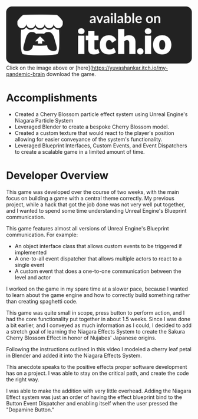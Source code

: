 [![Download on itch.io](./itch_badge.svg)](https://yuvashankar.itch.io/my-pandemic-brain)
Click on the image above or [here](https://yuvashankar.itch.io/my-pandemic-brain download the game.

# Accomplishments

- Created a Cherry Blossom particle effect system using Unreal Engine's Niagara Particle System
- Leveraged Blender to create a bespoke Cherry Blossom model.
- Created a custom texture that would react to the player's position allowing for easier conveyance of the system's functionality.
- Leveraged Blueprint Interfaces, Custom Events, and Event Dispatchers to create a scalable game in a limited amount of time.

# Developer Overview

This game was developed over the course of two weeks, with the main focus on building a game with a central theme correctly. My previous project, while a hack that got the job done was not very well put together, and I wanted to spend some time understanding Unreal Engine's Blueprint communication.

This game features almost all versions of Unreal Engine's Blueprint communication. For example:

- An object interface class that allows custom events to be triggered if implemented
- A one-to-all event dispatcher that allows multiple actors to react to a single event
- A custom event that does a one-to-one communication between the level and actor

I worked on the game in my spare time at a slower pace, because I wanted to learn about the game engine and how to correctly build something rather than creating spaghetti code.

This game was quite small in scope, press button to perform action, and I had the core functionality put together in about 1.5 weeks. Since I was done a bit earlier, and I conveyed as much information as I could, I decided to add a stretch goal of learning the Niagara Effects System to create the Sakura Cherry Blossom Effect in honor of Nujabes' Japanese origins.

Following the instructions outlined in this video I modeled a cherry leaf petal in Blender and added it into the Niagara Effects System.

This anecdote speaks to the positive effects proper software development has on a project. I was able to stay on the critical path, and create the code the right way.
 
I was able to make the addition with very little overhead. Adding the Niagara Effect system was just an order of having the effect blueprint bind to the Button Event Dispatcher and enabling itself when the user pressed the "Dopamine Button."
